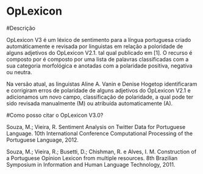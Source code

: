 # OpLexicon

#Descrição

OpLexicon V3 é um léxico de sentimento para a língua portuguesa criado automáticamente e revisada por linguistas em relação a poloridade de alguns adjetivos do OpLexicon V2.1. tal qual publicado em [1]. O recurso é composto por é composto por uma lista de palavras classificadas com a sua categoria morfológica e anotadas com a polaridade positiva, negativa ou neutra.

Na versão atual, as linguistas Aline A. Vanin e Denise Hogetop identificaram e corrigiram erros de polaridade de alguns adjetivos do OpLexicon V2.1 e adicionamos um novo campo, classificação de polaridade, a qual pode ter sido revisada manualmente (M) ou atribuída automaticamente (A).



#Como posso citar o OpLexicon V3.0? 

Souza, M.; Vieira, R. Sentiment Analysis on Twitter Data for Portuguese Language. 10th International Conference Computational Processing of the Portuguese Language, 2012.

Souza, M.; Vieira, R.; Busetti, D.; Chishman, R. e Alves, I. M. Construction of a Portuguese Opinion Lexicon from multiple resources. 8th Brazilian Symposium in Information and Human Language Technology, 2011.
